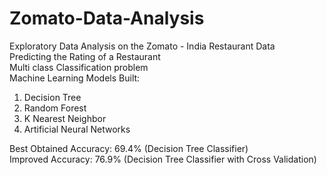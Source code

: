 # Zomato-Data-Analysis
Exploratory Data Analysis on the Zomato - India Restaurant Data   
Predicting the Rating of a Restaurant   
Multi class Classification problem    
Machine Learning Models Built:
  1. Decision Tree
  2. Random Forest
  3. K Nearest Neighbor
  4. Artificial Neural Networks
  
Best Obtained Accuracy: 69.4% (Decision Tree Classifier)  
Improved Accuracy: 76.9% (Decision Tree Classifier with Cross Validation)
